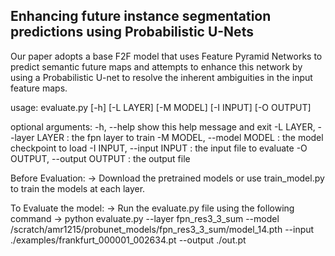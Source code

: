 ## Enhancing future instance segmentation predictions using Probabilistic U-Nets

Our paper adopts a base F2F model that uses Feature Pyramid Networks to predict semantic future maps and attempts to enhance this network by using a Probabilistic U-net to resolve the inherent ambiguities in the input feature maps.

usage: evaluate.py [-h] [-L LAYER] [-M MODEL] [-I INPUT] [-O OUTPUT]

optional arguments:
  -h, --help            show this help message and exit
  -L LAYER, --layer LAYER
                        : the fpn layer to train
  -M MODEL, --model MODEL
                        : the model checkpoint to load
  -I INPUT, --input INPUT
                        : the input file to evaluate
  -O OUTPUT, --output OUTPUT
                        : the output file

Before Evaluation:
-> Download the pretrained models or use train_model.py to train the models at each layer.

To Evaluate the model:
-> Run the evaluate.py file using the following command
  -> python evaluate.py --layer fpn_res3_3_sum --model /scratch/amr1215/probunet_models/fpn_res3_3_sum/model_14.pth --input ./examples/frankfurt_000001_002634.pt --output ./out.pt
